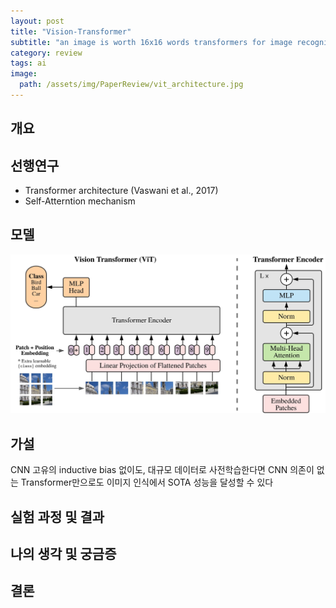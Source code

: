 ```yaml
---
layout: post
title: "Vision-Transformer"
subtitle: "an image is worth 16x16 words transformers for image recognition at scale"
category: review
tags: ai
image:
  path: /assets/img/PaperReview/vit_architecture.jpg
---
```

## 개요
## 선행연구
* Transformer architecture (Vaswani et al., 2017)
* Self-Atterntion mechanism
## 모델
![Model Architecture](/assets/img/PaperReview/vit_architecture.jpg)
## 가설
CNN 고유의 inductive bias 없이도, 대규모 데이터로 사전학습한다면 CNN 의존이 없는 Transformer만으로도 이미지 인식에서 SOTA 성능을 달성할 수 있다
## 실험 과정 및 결과
## 나의 생각 및 궁금증
## 결론

